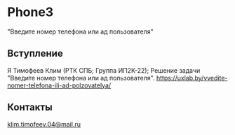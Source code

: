 # Phone3
"Введите номер телефона или ад пользователя"
## Вступление
Я Тимофеев Клим (РТК СПБ; Группа ИП2К-22); Решение задачи "Введите номер телефона или ад пользователя". 
https://uxlab.by/vvedite-nomer-telefona-ili-ad-polzovatelya/
## Контакты
klim.timofeev.04@mail.ru
